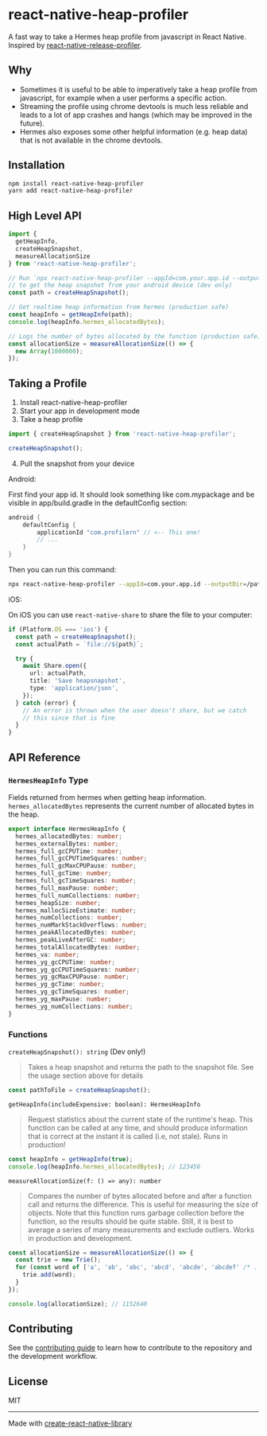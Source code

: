 # react-native-heap-profiler

A fast way to take a Hermes heap profile from javascript in React Native. Inspired by [react-native-release-profiler](https://github.com/margelo/react-native-release-profiler).

## Why

* Sometimes it is useful to be able to imperatively take a heap profile from javascript, for example when a user performs a specific action. 
* Streaming the profile using chrome devtools is much less reliable and leads to a lot of app crashes and hangs (which may be improved in the future). 
* Hermes also exposes some other helpful information (e.g. heap data) that is not available in the chrome devtools.

## Installation

```sh
npm install react-native-heap-profiler
yarn add react-native-heap-profiler
```

## High Level API

```ts
import { 
  getHeapInfo, 
  createHeapSnapshot, 
  measureAllocationSize 
} from 'react-native-heap-profiler';

// Run `npx react-native-heap-profiler --appId=com.your.app.id --outputDir=/path/to/output`
// to get the heap snapshot from your android device (dev only)
const path = createHeapSnapshot();

// Get realtime heap information from hermes (production safe)
const heapInfo = getHeapInfo(path);
console.log(heapInfo.hermes_allocatedBytes);

// Logs the number of bytes allocated by the function (production safe)
const allocationSize = measureAllocationSize(() => {
  new Array(1000000);
});
```

## Taking a Profile

1. Install react-native-heap-profiler
2. Start your app in development mode
3. Take a heap profile

```ts
import { createHeapSnapshot } from 'react-native-heap-profiler';

createHeapSnapshot();
```

4. Pull the snapshot from your device

Android:

First find your app id. It should look something like com.mypackage and be visible in app/build.gradle in the defaultConfig section:

```groovy
android {
    defaultConfig {
        applicationId "com.profilern" // <-- This one!
        // ...
    }
}
```

Then you can run this command:

```sh
npx react-native-heap-profiler --appId=com.your.app.id --outputDir=/path/to/output
```

iOS:

On iOS you can use `react-native-share` to share the file to your computer:

```ts
if (Platform.OS === 'ios') {
  const path = createHeapSnapshot();
  const actualPath = `file://${path}`;

  try {
    await Share.open({
      url: actualPath,
      title: 'Save heapsnapshot',
      type: 'application/json',
    });
  } catch (error) {
    // An error is thrown when the user doesn't share, but we catch
    // this since that is fine
  }
}
```

## API Reference

### `HermesHeapInfo` Type

Fields returned from hermes when getting heap information. `hermes_allocatedBytes` represents the current number of allocated bytes in the heap.

```ts
export interface HermesHeapInfo {
  hermes_allocatedBytes: number;
  hermes_externalBytes: number;
  hermes_full_gcCPUTime: number;
  hermes_full_gcCPUTimeSquares: number;
  hermes_full_gcMaxCPUPause: number;
  hermes_full_gcTime: number;
  hermes_full_gcTimeSquares: number;
  hermes_full_maxPause: number;
  hermes_full_numCollections: number;
  hermes_heapSize: number;
  hermes_mallocSizeEstimate: number;
  hermes_numCollections: number;
  hermes_numMarkStackOverflows: number;
  hermes_peakAllocatedBytes: number;
  hermes_peakLiveAfterGC: number;
  hermes_totalAllocatedBytes: number;
  hermes_va: number;
  hermes_yg_gcCPUTime: number;
  hermes_yg_gcCPUTimeSquares: number;
  hermes_yg_gcMaxCPUPause: number;
  hermes_yg_gcTime: number;
  hermes_yg_gcTimeSquares: number;
  hermes_yg_maxPause: number;
  hermes_yg_numCollections: number;
}
```

### Functions 

`createHeapSnapshot(): string` (Dev only!)

> Takes a heap snapshot and returns the path to the snapshot file. See the usage section above for details

```javascript
const pathToFile = createHeapSnapshot();
```

`getHeapInfo(includeExpensive: boolean): HermesHeapInfo`

> Request statistics about the current state of the runtime's heap. This function can be called at any time, and should produce information that is correct at the instant it is called (i.e, not stale). Runs in production!

```ts
const heapInfo = getHeapInfo(true);
console.log(heapInfo.hermes_allocatedBytes); // 123456
```

`measureAllocationSize(f: () => any): number`

> Compares the number of bytes allocated before and after a function call and returns the difference. This is useful for measuring the size of objects. Note that this function runs garbage collection before the function, so the results should be quite stable. Still, it is best to average a series of many measurements and exclude outliers. Works in production and development.

```javascript
const allocationSize = measureAllocationSize(() => {
  const trie = new Trie();
  for (const word of ['a', 'ab', 'abc', 'abcd', 'abcde', 'abcdef' /* ... */]) {
    trie.add(word);
  }
});

console.log(allocationSize); // 1152640
```

## Contributing

See the [contributing guide](CONTRIBUTING.md) to learn how to contribute to the repository and the development workflow.

## License

MIT

---

Made with [create-react-native-library](https://github.com/callstack/react-native-builder-bob)

